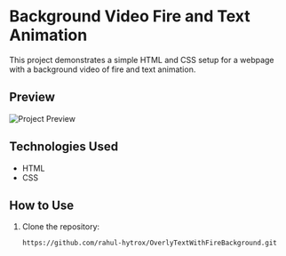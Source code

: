 # Background Video Fire and Text Animation

This project demonstrates a simple HTML and CSS setup for a webpage with a background video of fire and text animation.

## Preview

![Project Preview](preview.gif)

## Technologies Used

- HTML
- CSS

## How to Use

1. Clone the repository:

   ```bash
   https://github.com/rahul-hytrox/OverlyTextWithFireBackground.git
